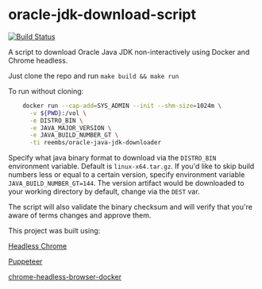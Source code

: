 # oracle-jdk-download-script

[![Build Status](https://travis-ci.org/reembs/oracle-jdk-download-script.svg?branch=master)](https://travis-ci.org/travis-ci.org/reembs/oracle-jdk-download-script)

A script to download Oracle Java JDK non-interactively using Docker and Chrome headless. 

Just clone the repo and run ```make build && make run```

To run without cloning:
```bash
	docker run --cap-add=SYS_ADMIN --init --shm-size=1024m \
	  -v ${PWD}:/vol \
	  -e DISTRO_BIN \
	  -e JAVA_MAJOR_VERSION \
	  -e JAVA_BUILD_NUMBER_GT \
	  -ti reembs/oracle-java-jdk-downloader
```

Specify what java binary format to download via the ```DISTRO_BIN``` environment variable. Default is ```linux-x64.tar.gz```. If you'd like to skip build numbers less or equal to a certain version,  specify environment variable ```JAVA_BUILD_NUMBER_GT=144```. The version artifact would be downloaded to your working directory by default, change via the ```DEST``` var.

The script will also validate the binary checksum and will verify that you're aware of terms changes and approve them.

This project was built using:

[Headless Chrome](https://chromium.googlesource.com/chromium/src/+/lkgr/headless/README.md)

[Puppeteer](https://github.com/GoogleChrome/puppeteer)

[chrome-headless-browser-docker](https://github.com/yukinying/chrome-headless-browser-docker)
